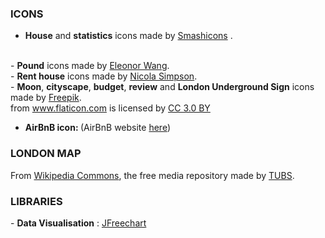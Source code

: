 <div><h3>ICONS</h3>

- <b>House</b> and <b>statistics</b> icons made by <a href="https://www.flaticon.com/authors/smashicons" title="Smashicons">Smashicons</a> .
<br />
- <b>Pound</b> icons made by <a href="https://www.flaticon.com/authors/eleonor-wang" title="Eleonor Wang">Eleonor Wang</a>.
<br />
- <b>Rent house</b> icons made by <a href="https://www.iconfinder.com/icons/291025/building_construction_fence_home_house_property_real_estate_rent_renting_sevice_sign_icon#size=128" title="Nicola Simpson">Nicola Simpson</a>.
<br />
- <b>Moon</b>, <b>cityscape</b>, <b>budget</b>, <b>review</b> and <b>London Underground Sign</b> icons made by <a href="http://www.freepik.com" title="Freepik">Freepik</a>.
<br />
from <a href="https://www.flaticon.com/" title="Flaticon">www.flaticon.com</a> is licensed by <a href="http://creativecommons.org/licenses/by/3.0/" title="Creative Commons BY 3.0" target="_blank">CC 3.0 BY</a>

- <b>AirBnB icon: </b> (AirBnB website <a href="https://www.airbnb.co.uk/" title="airbnbIcon">here</a>)
</div>
<div>
<h3>LONDON MAP</h3>

From <a href="https://commons.wikimedia.org/wiki/File:Greater_London,_administrative_divisions_-_de_-_colored.svg" title="link">Wikipedia Commons</a>, the free media repository made
by <a href="https://commons.wikimedia.org/wiki/User:TUBS" title="TUBS">TUBS</a>.
</div>
<div>

<h3>LIBRARIES</h3>
- <b>Data Visualisation</b> : <a href="http://www.jfree.org/index.html" title= "JFreeChart"> JFreechart </a>
</div>
